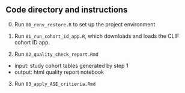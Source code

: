 ## Code directory and instructions

0. Run `00_renv_restore.R` to set up the project environment

1. Run `01_run_cohort_id_app.R`, which downloads and loads the CLIF cohort ID app.

2. Run `02_quality_check_report.Rmd`
- input: study cohort tables generated by step 1
- output: html quality report notebook

3. Run `03_apply_ASE_critieria.Rmd`

